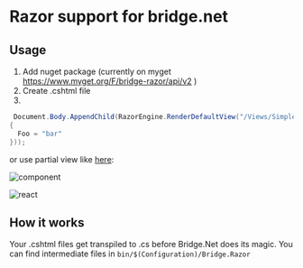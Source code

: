 # Razor support for bridge.net

## Usage

1) Add nuget package (currently on myget https://www.myget.org/F/bridge-razor/api/v2 )
2) Create .cshtml file
3) 
```csharp
 Document.Body.AppendChild(RazorEngine.RenderDefaultView("/Views/SimpleView.cshtml", new SimpleViewModel()
{
  Foo = "bar"
}));
```

or use partial view like [here](https://github.com/kekekeks/Bridge.Razor/tree/master/samples/SimpleExample/Components):

![component](https://user-images.githubusercontent.com/1067584/33739761-5c3ad9f2-dbaf-11e7-8f45-29f58e704748.png)

![react](https://user-images.githubusercontent.com/1067584/33739791-75e3b7fc-dbaf-11e7-8c84-c13ede957833.gif)

## How it works

Your .cshtml files get transpiled to .cs before Bridge.Net does its magic. You can find intermediate files in `bin/$(Configuration)/Bridge.Razor`
